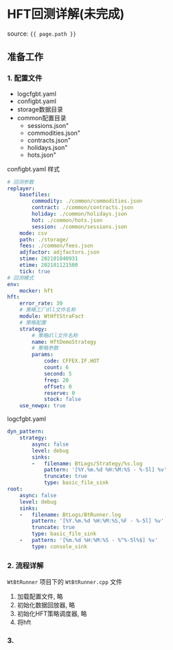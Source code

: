 # HFT回测详解(未完成)

source: `{{ page.path }}`

## 准备工作

### 1. 配置文件

- logcfgbt.yaml 
- configbt.yaml
- storage数据目录
- common配置目录
  - sessions.json"
  - commodities.json"
  - contracts.json"
  - holidays.json"
  - hots.json"

configbt.yaml 样式

```yaml
# 回测参数
replayer:
    basefiles:
        commodity: ./common/commodities.json
        contract: ./common/contracts.json
        holiday: ./common/holidays.json
        hot: ./common/hots.json
        session: ./common/sessions.json
    mode: csv
    path: ./storage/
    fees: ./common/fees.json
    adjfactor: adjfactors.json
    stime: 202101040931
    etime: 202101121500
    tick: true
# 回测模式
env:
    mocker: hft
hft:
    error_rate: 30
    # 策略工厂dll文件名称
    module: WtHftStraFact
    # 策略配置
    strategy:
        # 策略dll文件名称
        name: HftDemoStrategy
        # 策略参数
        params:			
            code: CFFEX.IF.HOT
            count: 6
            second: 5
            freq: 20
            offset: 0
            reserve: 0
            stock: false
    use_newpx: true
```

logcfgbt.yaml

```yaml
dyn_pattern:
    strategy:
        async: false
        level: debug
        sinks:
        -   filename: BtLogs/Strategy/%s.log
            pattern: '[%Y.%m.%d %H:%M:%S - %-5l] %v'
            truncate: true
            type: basic_file_sink
root:
    async: false
    level: debug
    sinks:
    -   filename: BtLogs/BtRunner.log
        pattern: '[%Y.%m.%d %H:%M:%S,%F - %-5l] %v'
        truncate: true
        type: basic_file_sink
    -   pattern: '[%m.%d %H:%M:%S - %^%-5l%$] %v'
        type: console_sink
```

### 2. 流程详解

`WtBtRunner` 项目下的 `WtBtRunner.cpp` 文件

1. 加载配置文件, 略
2. 初始化数据回放器, 略
3. 初始化HFT策略调度器, 略
4. 将hft

### 3. 